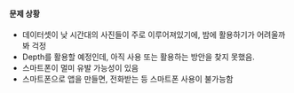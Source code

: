 #### 문제 상황
- 데이터셋이 낮 시간대의 사진들이 주로 이루어져있기에, 밤에 활용하기가 어려울까봐 걱정
- Depth를 활용할 예정인데, 아직 사용 또는 활용하는 방안을 찾지 못했음.
- 스마트폰이 멀미 유발 가능성이 있음
- 스마트폰으로 앱을 만들면, 전화받는 등 스마트폰 사용이 불가능함